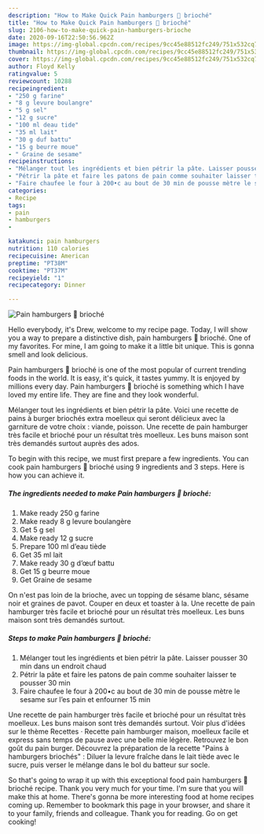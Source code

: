 ```yaml
---
description: "How to Make Quick Pain hamburgers 🍔 brioché"
title: "How to Make Quick Pain hamburgers 🍔 brioché"
slug: 2106-how-to-make-quick-pain-hamburgers-brioche
date: 2020-09-16T22:50:56.962Z
image: https://img-global.cpcdn.com/recipes/9cc45e88512fc249/751x532cq70/pain-hamburgers-🍔-brioche-photo-principale-de-la-recette.jpg
thumbnail: https://img-global.cpcdn.com/recipes/9cc45e88512fc249/751x532cq70/pain-hamburgers-🍔-brioche-photo-principale-de-la-recette.jpg
cover: https://img-global.cpcdn.com/recipes/9cc45e88512fc249/751x532cq70/pain-hamburgers-🍔-brioche-photo-principale-de-la-recette.jpg
author: Floyd Kelly
ratingvalue: 5
reviewcount: 10288
recipeingredient:
- "250 g farine"
- "8 g levure boulangre"
- "5 g sel"
- "12 g sucre"
- "100 ml deau tide"
- "35 ml lait"
- "30 g duf battu"
- "15 g beurre moue"
- " Graine de sesame"
recipeinstructions:
- "Mélanger tout les ingrédients et bien pétrir la pâte. Laisser pousser 30 min dans un endroit chaud"
- "Pétrir la pâte et faire les patons de pain comme souhaiter laisser te pousser 30 min"
- "Faire chaufee le four à 200•c au bout de 30 min de pousse mètre le sesame sur l’es pain et enfourner 15 min"
categories:
- Recipe
tags:
- pain
- hamburgers
- 

katakunci: pain hamburgers  
nutrition: 110 calories
recipecuisine: American
preptime: "PT38M"
cooktime: "PT37M"
recipeyield: "1"
recipecategory: Dinner

---
```



![Pain hamburgers 🍔 brioché](https://img-global.cpcdn.com/recipes/9cc45e88512fc249/751x532cq70/pain-hamburgers-🍔-brioche-photo-principale-de-la-recette.jpg)

Hello everybody, it's Drew, welcome to my recipe page. Today, I will show you a way to prepare a distinctive dish, pain hamburgers 🍔 brioché. One of my favorites. For mine, I am going to make it a little bit unique. This is gonna smell and look delicious.

Pain hamburgers 🍔 brioché is one of the most popular of current trending foods in the world. It is easy, it's quick, it tastes yummy. It is enjoyed by millions every day. Pain hamburgers 🍔 brioché is something which I have loved my entire life. They are fine and they look wonderful.

Mélanger tout les ingrédients et bien pétrir la pâte. Voici une recette de pains à burger briochés extra moelleux qui seront délicieux avec la garniture de votre choix : viande, poisson. Une recette de pain hamburger très facile et brioché pour un résultat très moelleux. Les buns maison sont très demandés surtout auprès des ados.


To begin with this recipe, we must first prepare a few ingredients. You can cook pain hamburgers 🍔 brioché using 9 ingredients and 3 steps. Here is how you can achieve it.

<!--inarticleads1-->

##### The ingredients needed to make Pain hamburgers 🍔 brioché:

1. Make ready 250 g farine
1. Make ready 8 g levure boulangère
1. Get 5 g sel
1. Make ready 12 g sucre
1. Prepare 100 ml d’eau tiède
1. Get 35 ml lait
1. Make ready 30 g d’œuf battu
1. Get 15 g beurre moue
1. Get  Graine de sesame


On n&#39;est pas loin de la brioche, avec un topping de sésame blanc, sésame noir et graines de pavot. Couper en deux et toaster à la. Une recette de pain hamburger très facile et brioché pour un résultat très moelleux. Les buns maison sont très demandés surtout. 

<!--inarticleads2-->

##### Steps to make Pain hamburgers 🍔 brioché:

1. Mélanger tout les ingrédients et bien pétrir la pâte. Laisser pousser 30 min dans un endroit chaud
1. Pétrir la pâte et faire les patons de pain comme souhaiter laisser te pousser 30 min
1. Faire chaufee le four à 200•c au bout de 30 min de pousse mètre le sesame sur l’es pain et enfourner 15 min


Une recette de pain hamburger très facile et brioché pour un résultat très moelleux. Les buns maison sont très demandés surtout. Voir plus d&#39;idées sur le thème Recettes · Recette pain hamburger maison, moelleux facile et express sans temps de pause avec une belle mie légère. Retrouvez le bon goût du pain burger. Découvrez la préparation de la recette &#34;Pains à hamburgers briochés&#34; : Diluer la levure fraîche dans le lait tiède avec le sucre, puis verser le mélange dans le bol du batteur sur socle. 

So that's going to wrap it up with this exceptional food pain hamburgers 🍔 brioché recipe. Thank you very much for your time. I'm sure that you will make this at home. There's gonna be more interesting food at home recipes coming up. Remember to bookmark this page in your browser, and share it to your family, friends and colleague. Thank you for reading. Go on get cooking!
